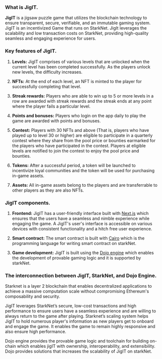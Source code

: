  
### What is JigIT.

**JigIT** is a jigsaw puzzle game that utilizes the blockchain technology to ensure transparent, secure, verifiable, and an immutable gaming system.
JigIT is an incentivized Game that runs on StarkNet. JigIt leverages the scalability and low transaction costs on StarkNet, providing high-quality seamless and engaging experience for users. 

### Key features of JigIT.

1. **Levels:** JigIT comprises of various levels that are unlocked when the current level has been completed successfully. As the players unlock new levels, the difficulty increases.

2. **NFTs:** At the end of each level, an NFT is minted to the player for successfully completing that level.

3. **Streak rewards:** Players who are able to win up to 5 or more levels in a row are awarded with streak rewards and the streak ends at any point where the player fails a particular level.

4. **Points and bonuses:** Players who login on the app daily to play the game are awarded with points and bonuses. 

5. **Contest:** Players with 30 NFTs and above (That is, players who have played up to level 30 or higher) are eligible to participate in a quarterly contest where they share from the pool price or bounties earmarked for the players who have participated in the contest. Players at eligible levels are notified to join the contest to enjoy the pool price and bounties.

6. **Tokens:** After a successful period, a token will be launched to incentivize loyal communities and the token will be used for purchasing in-game assets.

7. **Assets:** All in-game assets belong to the players and are transferrable to other players as they are also NFTs.

### JigIT components.

1. **Frontend:** JigIT has a user-friendly interface built with [Next.js](https://nextjs.org/docs) which ensures that the users have a seamless and nimble experience while engaging the game. A JigIT's user's interface is accessible on various devices with consistent functionality and a hitch free user experience.

2. **Smart contract:** The smart contract is built with [Cairo](https://book.cairo-lang.org/) which is the programming language for writing smart contract on starkNet.

3.  **Game development:** JigIT is built using the [Dojo engine](https://www.starknet.io/blog/dojo-on-starknet/) which enables the development of provable gaming logic and it is supported by starkNet.


### The interconnection between JigIT, StarkNet, and Dojo Engine.

Starknet is a layer 2 blockchain that enables decentralized  applications to achieve a massive computation scale without compromising Ethereum's composability and security.

JigIT leverages StarkNet’s secure, low-cost transactions and high performance to ensure users have a seamless experience and are willing to always return to the game after playing. Starknet’s scaling system helps JigIT to hold numerous player's information as new players get to onboard and engage the game. It enables  the game to remain highly responsive and also ensure high performance.

Dojo engine provides the provable game logic and toolchain for building on-chain which enables jigIT with ownership, interoperability, and extensibility. Dojo provides solutions that increases the scalability of JigIT on starkNet.
